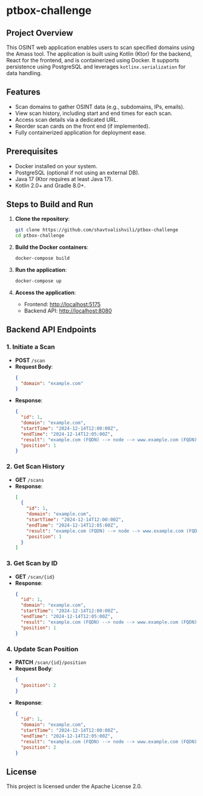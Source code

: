 # ptbox-challenge

## Project Overview

This OSINT web application enables users to scan specified domains using the Amass tool. The application is built using Kotlin (Ktor) for the backend, React for the frontend, and is containerized using Docker. It supports persistence using PostgreSQL and leverages `kotlinx.serialization` for data handling.

## Features
- Scan domains to gather OSINT data (e.g., subdomains, IPs, emails).
- View scan history, including start and end times for each scan.
- Access scan details via a dedicated URL.
- Reorder scan cards on the front end (if implemented).
- Fully containerized application for deployment ease.

## Prerequisites
- Docker installed on your system.
- PostgreSQL (optional if not using an external DB).
- Java 17 (Ktor requires at least Java 17).
- Kotlin 2.0+ and Gradle 8.0+.

## Steps to Build and Run

1. **Clone the repository**:
    ```bash
    git clone https://github.com/shavtvalishvili/ptbox-challenge
    cd ptbox-challenge
    ```

2. **Build the Docker containers**:
    ```bash
    docker-compose build
    ```

3. **Run the application**:
    ```bash
    docker-compose up
    ```

4. **Access the application**:
    - Frontend: [http://localhost:5175](http://localhost:5175)
    - Backend API: [http://localhost:8080](http://localhost:8080)

## Backend API Endpoints

### 1. Initiate a Scan
- **POST** `/scan`
- **Request Body**:
    ```json
    {
      "domain": "example.com"
    }
    ```
- **Response**:
    ```json
    {
      "id": 1,
      "domain": "example.com",
      "startTime": "2024-12-14T12:00:00Z",
      "endTime": "2024-12-14T12:05:00Z",
      "result": "example.com (FQDN) --> node --> www.example.com (FQDN) --> a_record --> 123.456.789.01 (IPAddress)",
      "position": 1
    }
    ```

### 2. Get Scan History
- **GET** `/scans`
- **Response**:
    ```json
    [
      {
        "id": 1,
        "domain": "example.com",
        "startTime": "2024-12-14T12:00:00Z",
        "endTime": "2024-12-14T12:05:00Z",
        "result": "example.com (FQDN) --> node --> www.example.com (FQDN) --> a_record --> 123.456.789.01 (IPAddress)",
        "position": 1
      }
    ]
    ```

### 3. Get Scan by ID
- **GET** `/scan/{id}`
- **Response**:
    ```json
    {
      "id": 1,
      "domain": "example.com",
      "startTime": "2024-12-14T12:00:00Z",
      "endTime": "2024-12-14T12:05:00Z",
      "result": "example.com (FQDN) --> node --> www.example.com (FQDN) --> a_record --> 123.456.789.01 (IPAddress)",
      "position": 1
    }
    ```

### 4. Update Scan Position
- **PATCH** `/scan/{id}/position`
- **Request Body**:
    ```json
    {
      "position": 2
    }
    ```
- **Response**:
    ```json
    {
      "id": 1,
      "domain": "example.com",
      "startTime": "2024-12-14T12:00:00Z",
      "endTime": "2024-12-14T12:05:00Z",
      "result": "example.com (FQDN) --> node --> www.example.com (FQDN) --> a_record --> 123.456.789.01 (IPAddress)",
      "position": 2
    }
    ```

## License

This project is licensed under the Apache License 2.0.